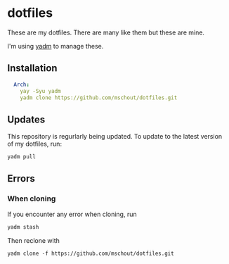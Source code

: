 # dotfiles

These are my dotfiles.  There are many like them but these are mine.

I'm using [yadm](https://github.com/yadm-dev/yadm) to manage these.

## Installation

```yaml
  Arch:
    yay -Syu yadm
    yadm clone https://github.com/mschout/dotfiles.git
```

## Updates
This repository is regurlarly being updated. To update to the latest version of my dotfiles, run:
```bash
yadm pull
```

## Errors

### When cloning

If you encounter any error when cloning, run 

```bash
yadm stash
```

Then reclone with 

```
yadm clone -f https://github.com/mschout/dotfiles.git
```
